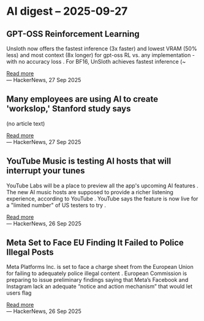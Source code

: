 # AI digest – 2025-09-27

## GPT-OSS Reinforcement Learning

Unsloth now offers the fastest inference (3x faster) and lowest VRAM (50% less) and most context (8x longer) for gpt-oss RL vs. any implementation - with no accuracy loss . For BF16, UnSloth achieves fastest inference (~

[Read more](https://docs.unsloth.ai/new/gpt-oss-reinforcement-learning)  
— HackerNews, 27 Sep 2025

## Many employees are using AI to create 'workslop,' Stanford study says

(no article text)

[Read more](https://www.theregister.com/2025/09/26/ai_workslop_productivity/)  
— HackerNews, 27 Sep 2025

## YouTube Music is testing AI hosts that will interrupt your tunes

YouTube Labs will be a place to preview all the app's upcoming AI features . The new AI music hosts are supposed to provide a richer listening experience, according to YouTube . YouTube says the feature is now live for a "limited number" of US testers to try .

[Read more](https://arstechnica.com/google/2025/09/youtube-music-is-testing-ai-hosts-that-will-interrupt-your-tunes/)  
— HackerNews, 26 Sep 2025

## Meta Set to Face EU Finding It Failed to Police Illegal Posts

Meta Platforms Inc. is set to face a charge sheet from the European Union for failing to adequately police illegal content . European Commission is preparing to issue preliminary findings saying that Meta’s Facebook and Instagram lack an adequate “notice and action mechanism” that would let users flag

[Read more](https://www.bloomberg.com/news/articles/2025-09-25/meta-set-to-face-eu-finding-it-failed-to-police-illegal-posts)  
— HackerNews, 26 Sep 2025
